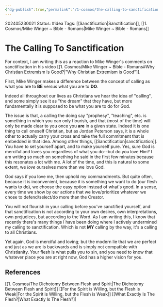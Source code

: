 ```yaml
---
{"dg-publish":true,"permalink":"/1-cosmos/the-calling-to-sanctification/"}
---
```


202405230021
Status: #idea
Tags: [[Sanctification\|Sanctification]], [[1. Cosmos/Mike Winger ~ Bible - Romans\|Mike Winger ~ Bible - Romans]]
# The Calling To Sanctification
For context, I am writing this as a reaction to Mike Winger's comments on sanctification in his video [[1. Cosmos/Mike Winger ~ Bible - Romans#Why Christian Extremism Is Good?\|"Why Christian Extremism is Good"]].

First, Mike Winger makes a difference between the concept of calling as what you are to **BE** versus what you are to **DO**.

Indeed all throughout our lives as Christians we hear the idea of "calling", and some simply see it as "the dream" that they have, but more fundamentally it is supposed to be what you are to do for God.

The issue is that, a calling the doing say "prophesy", "teaching", etc. is something in which you can only flourish, and that (most of the time) will only be made clear to you once you **are** in a given state. Indeed it is one thing to call oneself Christian, but as Jordan Peterson says, it is a whole other to actually carry your cross and take the full commitment that is embedded in that idea. Among other things, [[Sanctification\|sanctification]]. You have to set yourself apart, and to make yourself pure. Yes, sure God is merciful and loves you regardless of what you do--but do you love Him? I am writing so much on something he said in the first few minutes because this resonates a lot with me. A lot of the time, and this is natural to some extent, we *love* ourselves more than we love God.

God says if you love me, then uphold my commandments. But quite often, because it is inconvenient, because it is something we want to do (our flesh wants to do), we choose the easy option instead of what's good. In a sense, every time we show by our actions that we love/prioritize whatever we chose to defend/select/do more than the Creator.

You will not flourish in your calling before you've sanctified yourself, and that sanctification is not according to your own desires, own interpretations, own prejudices, but according to the Word. As I am writing this, I know that recently there's many things I have been doing where I actively undermined my calling to sanctification. Which is not **MY** calling by the way, it's a calling to all Christians. 

Yet again, God is merciful and loving; but the modern lie that we are perfect and just as we are is backwards and is simply not compatible with Christianity. Your flesh is what pulls you to sin, and you need to know that whatever place you are at right now, God has a higher vision for you.


## References
[[1. Cosmos/The Dichotomy Between Flesh and Spirit\|The Dichotomy Between Flesh and Spirit]]
[[For the Spirit is Willing, but the Flesh is Weak\|For the Spirit is Willing, but the Flesh is Weak]]
[[What Exactly Is The Flesh?\|What Exactly Is The Flesh?]]
